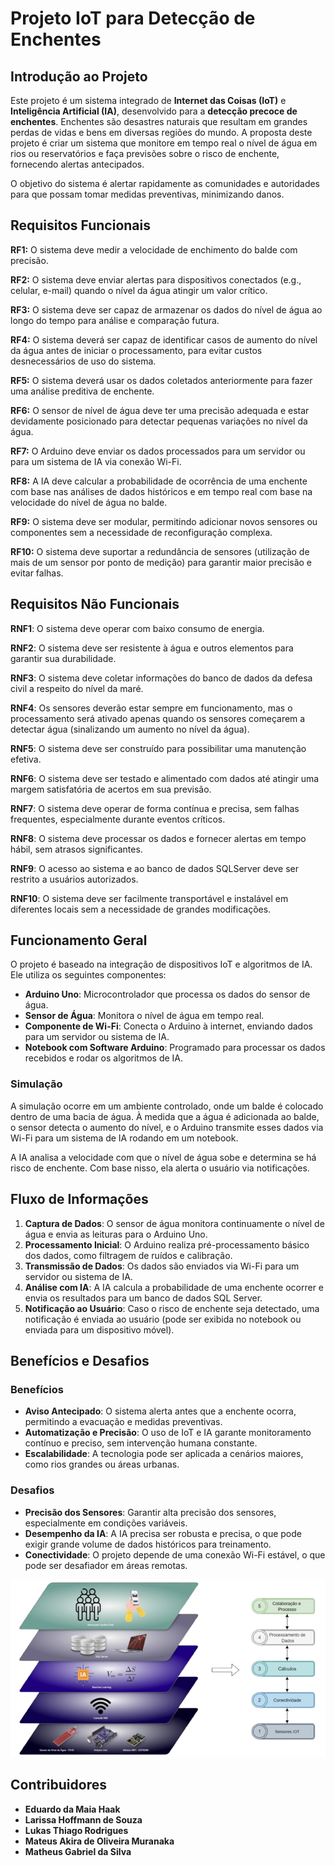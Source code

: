 # Projeto IoT para Detecção de Enchentes

## Introdução ao Projeto

Este projeto é um sistema integrado de **Internet das Coisas (IoT)** e **Inteligência Artificial (IA)**, desenvolvido para a **detecção precoce de enchentes**. Enchentes são desastres naturais que resultam em grandes perdas de vidas e bens em diversas regiões do mundo. A proposta deste projeto é criar um sistema que monitore em tempo real o nível de água em rios ou reservatórios e faça previsões sobre o risco de enchente, fornecendo alertas antecipados.

O objetivo do sistema é alertar rapidamente as comunidades e autoridades para que possam tomar medidas preventivas, minimizando danos.

## Requisitos Funcionais

**RF1:** O sistema deve medir a velocidade de enchimento do balde com precisão.

**RF2:** O sistema deve enviar alertas para dispositivos conectados (e.g., celular, e-mail) quando o nível da água atingir um valor crítico.

**RF3:** O sistema deve ser capaz de armazenar os dados do nível de água ao longo do tempo para análise e comparação futura.

**RF4:** O sistema deverá ser capaz de identificar casos de aumento do nível da água antes de iniciar o processamento, para evitar custos desnecessários de uso do sistema.

**RF5:** O sistema deverá usar os dados coletados anteriormente para fazer uma análise preditiva de enchente.

**RF6:** O sensor de nível de água deve ter uma precisão adequada e estar devidamente posicionado para detectar pequenas variações no nível da água.

**RF7:** O Arduino deve enviar os dados processados para um servidor ou para um sistema de IA via conexão Wi-Fi.

**RF8:** A IA deve calcular a probabilidade de ocorrência de uma enchente com base nas análises de dados históricos e em tempo real com base na velocidade do nível de água no balde.

**RF9:** O sistema deve ser modular, permitindo adicionar novos sensores ou componentes sem a necessidade de reconfiguração complexa.

**RF10:** O sistema deve suportar a redundância de sensores (utilização de mais de um sensor por ponto de medição) para garantir maior precisão e evitar falhas.

## Requisitos Não Funcionais

**RNF1**: O sistema deve operar com baixo consumo de energia.

**RNF2**: O sistema deve ser resistente à água e outros elementos para garantir sua durabilidade.

**RNF3**: O sistema deve coletar informações do banco de dados da defesa civil a respeito do nível da maré.

**RNF4**: Os sensores deverão estar sempre em funcionamento, mas o processamento será ativado apenas quando os sensores começarem a detectar água (sinalizando um aumento no nível da água).

**RNF5**: O sistema deve ser construído para possibilitar uma manutenção efetiva.

**RNF6**: O sistema deve ser testado e alimentado com dados até atingir uma margem satisfatória de acertos em sua previsão.

**RNF7**: O sistema deve operar de forma contínua e precisa, sem falhas frequentes, especialmente durante eventos críticos.

**RNF8**: O sistema deve processar os dados e fornecer alertas em tempo hábil, sem atrasos significantes.

**RNF9**: O acesso ao sistema e ao banco de dados SQLServer deve ser restrito a usuários autorizados.

**RNF10**: O sistema deve ser facilmente transportável e instalável em diferentes locais sem a necessidade de grandes modificações.

## Funcionamento Geral

O projeto é baseado na integração de dispositivos IoT e algoritmos de IA. Ele utiliza os seguintes componentes:

- **Arduino Uno**: Microcontrolador que processa os dados do sensor de água.
- **Sensor de Água**: Monitora o nível de água em tempo real.
- **Componente de Wi-Fi**: Conecta o Arduino à internet, enviando dados para um servidor ou sistema de IA.
- **Notebook com Software Arduino**: Programado para processar os dados recebidos e rodar os algoritmos de IA.

### Simulação

A simulação ocorre em um ambiente controlado, onde um balde é colocado dentro de uma bacia de água. À medida que a água é adicionada ao balde, o sensor detecta o aumento do nível, e o Arduino transmite esses dados via Wi-Fi para um sistema de IA rodando em um notebook.

A IA analisa a velocidade com que o nível de água sobe e determina se há risco de enchente. Com base nisso, ela alerta o usuário via notificações.

## Fluxo de Informações

1. **Captura de Dados**: O sensor de água monitora continuamente o nível de água e envia as leituras para o Arduino Uno.
2. **Processamento Inicial**: O Arduino realiza pré-processamento básico dos dados, como filtragem de ruídos e calibração.
3. **Transmissão de Dados**: Os dados são enviados via Wi-Fi para um servidor ou sistema de IA.
4. **Análise com IA**: A IA calcula a probabilidade de uma enchente ocorrer e envia os resultados para um banco de dados SQL Server.
5. **Notificação ao Usuário**: Caso o risco de enchente seja detectado, uma notificação é enviada ao usuário (pode ser exibida no notebook ou enviada para um dispositivo móvel).

## Benefícios e Desafios

### Benefícios

- **Aviso Antecipado**: O sistema alerta antes que a enchente ocorra, permitindo a evacuação e medidas preventivas.
- **Automatização e Precisão**: O uso de IoT e IA garante monitoramento contínuo e preciso, sem intervenção humana constante.
- **Escalabilidade**: A tecnologia pode ser aplicada a cenários maiores, como rios grandes ou áreas urbanas.

### Desafios

- **Precisão dos Sensores**: Garantir alta precisão dos sensores, especialmente em condições variáveis.
- **Desempenho da IA**: A IA precisa ser robusta e precisa, o que pode exigir grande volume de dados históricos para treinamento.
- **Conectividade**: O projeto depende de uma conexão Wi-Fi estável, o que pode ser desafiador em áreas remotas.

![Diagrama do Projeto](./images/diagrama.png)

## Contribuidores

- **Eduardo da Maia Haak**
- **Larissa Hoffmann de Souza**
- **Lukas Thiago Rodrigues**
- **Mateus Akira de Oliveira Muranaka**
- **Matheus Gabriel da Silva**
